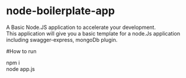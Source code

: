 # node-boilerplate-app

A Basic Node.JS application to accelerate your development. <br/>
This application will give you a basic template for a node.Js application including swagger-express, mongoDb plugin. <br/>

#How to run

npm i </br>
node app.js <Project Name>

